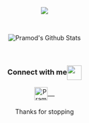 <p align="center">
<img src="https://i.ibb.co/bBLq4GG/Erick-Vera.png">

</p>
<p align="center">

<br>
<p align="center">
<img align="center" src="https://github-readme-stats.vercel.app/api?username=ErickVera1997&count_private=true&theme=default&show_icons=true" alt="Pramod's Github Stats">
</p>
<br>

<div align="center">
  <h3 align="center">Connect with me<img align="center" src="https://github.com/rajput2107/rajput2107/blob/master/Assets/Handshake.gif" height="33px" /></h3> 
</div>
<p align="center">
 <a href="https://www.linkedin.com/in/veraerick/" target=”_blank”>
  <img align="center" alt="Pramod's LinkedIn" width="30px" src="https://www.vectorlogo.zone/logos/linkedin/linkedin-icon.svg" /> &nbsp; &nbsp;
 </a>
  <br/>
  <br/>
  Thanks for stopping<br/>
</p>
